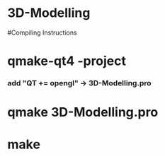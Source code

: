 # 3D-Modelling
#Compiling Instructions
# qmake-qt4 -project
### add "QT += opengl" -> 3D-Modelling.pro
# qmake 3D-Modelling.pro
# make
